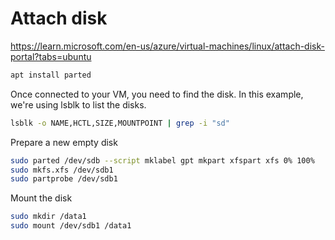 Attach disk
========
https://learn.microsoft.com/en-us/azure/virtual-machines/linux/attach-disk-portal?tabs=ubuntu
```sh
apt install parted
```

Once connected to your VM, you need to find the disk. In this example, we're using lsblk to list the disks.
```sh
lsblk -o NAME,HCTL,SIZE,MOUNTPOINT | grep -i "sd"
```

Prepare a new empty disk
```sh
sudo parted /dev/sdb --script mklabel gpt mkpart xfspart xfs 0% 100%
sudo mkfs.xfs /dev/sdb1
sudo partprobe /dev/sdb1
```

Mount the disk
```sh
sudo mkdir /data1
sudo mount /dev/sdb1 /data1
```

